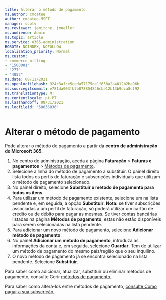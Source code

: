 ```yaml
---
title: Alterar o método de pagamento
ms.author: cmcatee
author: cmcatee-MSFT
manager: scotv
ms.reviewer: jamitche, jmueller
ms.audience: Admin
ms.topic: article
ms.service: o365-administration
ROBOTS: NOINDEX, NOFOLLOW
localization_priority: Normal
ms.custom:
- commerce_billing
- "1500001"
- "277"
- "4852"
ms.date: 08/11/2021
ms.openlocfilehash: 924c3afce5ceda57175de1f638a2a4012b2ba96b
ms.sourcegitcommit: e781da003fb7b878854846cbe12b13b9dca8df92
ms.translationtype: MT
ms.contentlocale: pt-PT
ms.lasthandoff: 08/31/2021
ms.locfileid: "58836836"
---
```

# <a name="change-payment-method"></a>Alterar o método de pagamento

Pode alterar o método de pagamento a partir da **centro de administração do Microsoft 365**.
  
1. No centro de administração, aceda à página **Faturação** > **Faturas e pagamentos** > [Métodos de pagamento](https://go.microsoft.com/fwlink/p/?linkid=2018806).
2. Selecione a linha do método de pagamento a substituir. O painel direito lista todos os perfis de faturação e subscrições individuais que utilizam o método de pagamento selecionado.
3. No painel direito, selecione **Substituir o método de pagamento para todos os itens**.
4. Para utilizar um método de pagamento existente, selecione um na lista pendente e, em seguida, a opção **Substituir**.
    **Nota:** se tiver subscrições associadas a um perfil de faturação, só poderá utilizar um cartão de crédito ou de débito para pagar as mesmas. Se tiver contas bancárias listadas na página **Métodos de pagamento**, estas não estão disponíveis para serem selecionadas na lista pendente.
5. Para adicionar um novo método de pagamento, selecione **Adicionar método de pagamento**.
6. No painel **Adicionar um método de pagamento**, introduza as informações da conta e, em seguida, selecione **Guardar**. Tem de utilizar um método de pagamento do mesmo país/região que o seu inquilino.
7. O novo método de pagamento já se encontra selecionado na lista pendente. Selecione **Substituir**.

Para saber como adicionar, atualizar, substituir ou eliminar métodos de pagamento, consulte Gerir [métodos de pagamento.](https://docs.microsoft.com/microsoft-365/commerce/billing-and-payments/manage-payment-methods)

Para saber como alterá-los entre métodos de pagamento, [consulte Como pagar a sua subscrição.](https://docs.microsoft.com/microsoft-365/commerce/billing-and-payments/pay-for-your-subscription)